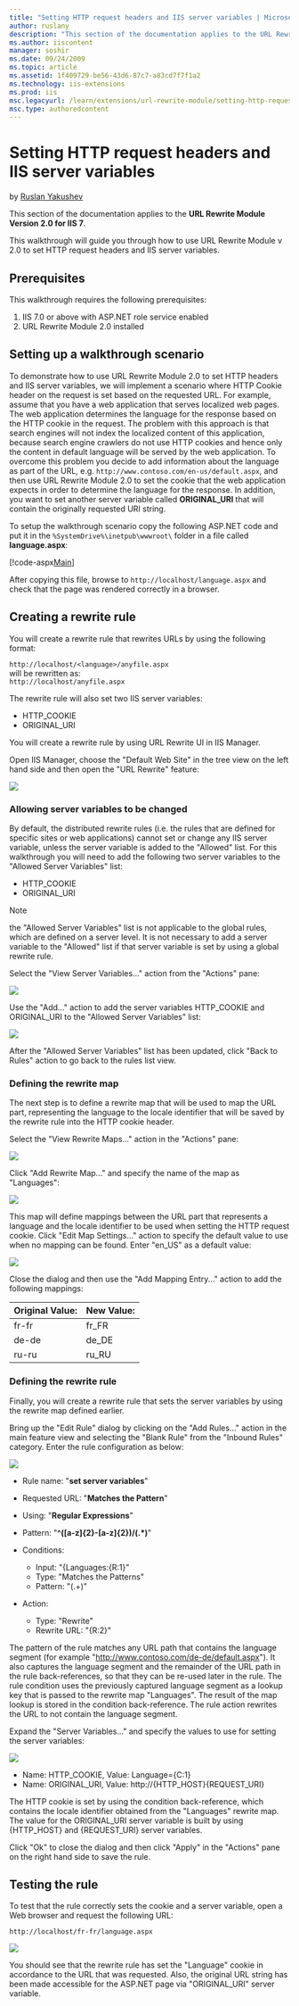 ```yaml
---
title: "Setting HTTP request headers and IIS server variables | Microsoft Docs"
author: ruslany
description: "This section of the documentation applies to the URL Rewrite Module Version 2.0 for IIS 7. This walkthrough will guide you through how to use URL Rewrite Mo..."
ms.author: iiscontent
manager: soshir
ms.date: 09/24/2009
ms.topic: article
ms.assetid: 1f409729-be56-43d6-87c7-a83cd7f7f1a2
ms.technology: iis-extensions
ms.prod: iis
msc.legacyurl: /learn/extensions/url-rewrite-module/setting-http-request-headers-and-iis-server-variables
msc.type: authoredcontent
---
```

Setting HTTP request headers and IIS server variables
====================
by [Ruslan Yakushev](https://github.com/ruslany)

This section of the documentation applies to the **URL Rewrite Module Version 2.0 for IIS 7**.

This walkthrough will guide you through how to use URL Rewrite Module v 2.0 to set HTTP request headers and IIS server variables.

## Prerequisites

This walkthrough requires the following prerequisites:

1. IIS 7.0 or above with ASP.NET role service enabled
2. URL Rewrite Module 2.0 installed

## Setting up a walkthrough scenario

To demonstrate how to use URL Rewrite Module 2.0 to set HTTP headers and IIS server variables, we will implement a scenario where HTTP Cookie header on the request is set based on the requested URL. For example, assume that you have a web application that serves localized web pages. The web application determines the language for the response based on the HTTP cookie in the request. The problem with this approach is that search engines will not index the localized content of this application, because search engine crawlers do not use HTTP cookies and hence only the content in default language will be served by the web application. To overcome this problem you decide to add information about the language as part of the URL, e.g. `http://www.contoso.com/en-us/default.aspx`, and then use URL Rewrite Module 2.0 to set the cookie that the web application expects in order to determine the language for the response. In addition, you want to set another server variable called **ORIGINAL\_URI** that will contain the originally requested URI string.

To setup the walkthrough scenario copy the following ASP.NET code and put it in the `%SystemDrive%\inetpub\wwwroot\` folder in a file called **language.aspx**:

[!code-aspx[Main](setting-http-request-headers-and-iis-server-variables/samples/sample1.aspx)]

After copying this file, browse to `http://localhost/language.aspx` and check that the page was rendered correctly in a browser.

## Creating a rewrite rule

You will create a rewrite rule that rewrites URLs by using the following format:

`http://localhost/<language>/anyfile.aspx`  
will be rewritten as:  
`http://localhost/anyfile.aspx`

The rewrite rule will also set two IIS server variables:

- HTTP\_COOKIE
- ORIGINAL\_URI

You will create a rewrite rule by using URL Rewrite UI in IIS Manager.

Open IIS Manager, choose the "Default Web Site" in the tree view on the left hand side and then open the "URL Rewrite" feature:

[![](setting-http-request-headers-and-iis-server-variables/_static/image6.png)](setting-http-request-headers-and-iis-server-variables/_static/image4.png)

### Allowing server variables to be changed

By default, the distributed rewrite rules (i.e. the rules that are defined for specific sites or web applications) cannot set or change any IIS server variable, unless the server variable is added to the "Allowed" list. For this walkthrough you will need to add the following two server variables to the "Allowed Server Variables" list:

- HTTP\_COOKIE
- ORIGINAL\_URI

> [!NOTE]
> the "Allowed Server Variables" list is not applicable to the global rules, which are defined on a server level. It is not necessary to add a server variable to the "Allowed" list if that server variable is set by using a global rewrite rule.

Select the "View Server Variables..." action from the "Actions" pane:

[![](setting-http-request-headers-and-iis-server-variables/_static/image10.png)](setting-http-request-headers-and-iis-server-variables/_static/image8.png)

Use the "Add..." action to add the server variables HTTP\_COOKIE and ORIGINAL\_URI to the "Allowed Server Variables" list:

[![](setting-http-request-headers-and-iis-server-variables/_static/image14.png)](setting-http-request-headers-and-iis-server-variables/_static/image12.png)

After the "Allowed Server Variables" list has been updated, click "Back to Rules" action to go back to the rules list view.

### Defining the rewrite map

The next step is to define a rewrite map that will be used to map the URL part, representing the language to the locale identifier that will be saved by the rewrite rule into the HTTP cookie header.

Select the "View Rewrite Maps..." action in the "Actions" pane:

[![](setting-http-request-headers-and-iis-server-variables/_static/image18.png)](setting-http-request-headers-and-iis-server-variables/_static/image16.png)

Click "Add Rewrite Map..." and specify the name of the map as "Languages":

[![](setting-http-request-headers-and-iis-server-variables/_static/image22.png)](setting-http-request-headers-and-iis-server-variables/_static/image20.png)

This map will define mappings between the URL part that represents a language and the locale identifier to be used when setting the HTTP request cookie. Click "Edit Map Settings..." action to specify the default value to use when no mapping can be found. Enter "en\_US" as a default value:

[![](setting-http-request-headers-and-iis-server-variables/_static/image26.png)](setting-http-request-headers-and-iis-server-variables/_static/image24.png)

Close the dialog and then use the "Add Mapping Entry..." action to add the following mappings:

| Original Value: | New Value: |
| --- | --- |
| fr-fr | fr\_FR |
| de-de | de\_DE |
| ru-ru | ru\_RU |

### Defining the rewrite rule

Finally, you will create a rewrite rule that sets the server variables by using the rewrite map defined earlier.

Bring up the "Edit Rule" dialog by clicking on the "Add Rules..." action in the main feature view and selecting the "Blank Rule" from the "Inbound Rules" category. Enter the rule configuration as below:

[![](setting-http-request-headers-and-iis-server-variables/_static/image29.png)](setting-http-request-headers-and-iis-server-variables/_static/image28.png)


- Rule name: "**set server variables**"
- Requested URL: "**Matches the Pattern**"
- Using: "**Regular Expressions**"
- Pattern: "**^([a-z]{2}-[a-z]{2})/(.\*)**"
- Conditions: 

    - Input: "{Languages:{R:1}"
    - Type: "Matches the Patterns"
    - Pattern: "(.+)"
- Action: 

    - Type: "Rewrite"
    - Rewrite URL: "{R:2}"

The pattern of the rule matches any URL path that contains the language segment (for example "<http://www.contoso.com/de-de/default.aspx>"). It also captures the language segment and the remainder of the URL path in the rule back-references, so that they can be re-used later in the rule. The rule condition uses the previously captured language segment as a lookup key that is passed to the rewrite map "Languages". The result of the map lookup is stored in the condition back-reference. The rule action rewrites the URL to not contain the language segment.

Expand the "Server Variables..." and specify the values to use for setting the server variables:

[![](setting-http-request-headers-and-iis-server-variables/_static/image32.png)](setting-http-request-headers-and-iis-server-variables/_static/image31.png)

- Name: HTTP\_COOKIE, Value: Language={C:1}
- Name: ORIGINAL\_URI, Value: http://{HTTP\_HOST}{REQUEST\_URI}

The HTTP cookie is set by using the condition back-reference, which contains the locale identifier obtained from the "Languages" rewrite map. The value for the ORIGINAL\_URI server variable is built by using {HTTP\_HOST} and {REQUEST\_URI} server variables.

Click "Ok" to close the dialog and then click "Apply" in the "Actions" pane on the right hand side to save the rule.

## Testing the rule

To test that the rule correctly sets the cookie and a server variable, open a Web browser and request the following URL:

`http://localhost/fr-fr/language.aspx`

**[![](setting-http-request-headers-and-iis-server-variables/_static/image35.png)](setting-http-request-headers-and-iis-server-variables/_static/image33.png)**

You should see that the rewrite rule has set the "Language" cookie in accordance to the URL that was requested. Also, the original URL string has been made accessible for the ASP.NET page via "ORIGINAL\_URI" server variable.